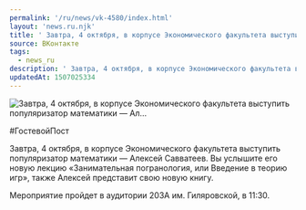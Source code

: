 ```yaml
---
permalink: '/ru/news/vk-4580/index.html'
layout: 'news.ru.njk'
title: ' Завтра, 4 октября, в корпусе Экономического факультета выступить популяризатор математики — Ал…'
source: ВКонтакте
tags:
  - news_ru
description: ' Завтра, 4 октября, в корпусе Экономического факультета выступить популяризатор математики — Ал…'
updatedAt: 1507025334
---
```

![ Завтра, 4 октября, в корпусе Экономического факультета выступить популяризатор математики — Ал…](https://sun9-54.userapi.com/impf/c841125/v841125935/23b77/WveIKFt3QEE.jpg?size=1280x720&quality=96&proxy=1&sign=77eb3f1e3d5303e8e78a3684ab3197c1&c_uniq_tag=Lum-0hD4VILugkwxgQIES1Teg7g7bqiJLy5IkIvK3fY&type=album)

#ГостевойПост

Завтра, 4 октября, в корпусе Экономического факультета выступить популяризатор математики — Алексей Савватеев. Вы услышите его новую лекцию «Занимательная погранология, или Введение в теорию игр», также Алексей представит свою новую книгу.

Мероприятие пройдет в аудитории 203А им. Гиляровской, в 11:30.
